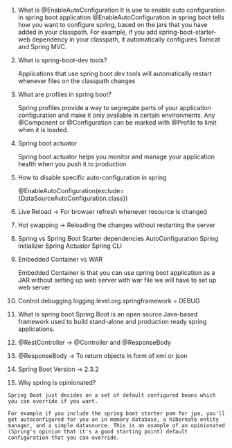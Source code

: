 1) What is @EnableAutoConfiguration
    It is use to enable auto configuration in spring boot application
    @EnableAutoConfiguration in spring boot tells how you want to configure spring, based on the jars that you have added in your classpath. For example, if you add spring-boot-starter-web dependency in your classpath, it automatically configures Tomcat and Spring MVC.

2) What is spring-boot-dev tools?

    Applications that use spring boot dev tools will automatically restart whenever files on the classpath changes
    
3) What are profiles in spring boot?

    Spring profiles provide a way to segregate parts of your application configuration and make it only available in certain environments. Any @Component or @Configuration can be marked with @Profile to limit when it is loaded.
    
4) Spring boot actuator 

    Spring boot actuator helps you monitor and manage your application health when you push it to production
    
5) How to disable specific auto-configuration in spring

    @EnableAutoConfiguration(exclude={DataSourceAutoConfiguration.class})

 6) Live Reload -> For browser refresh whenever resource is changed
 
 7) Hot swapping -> Reloading the changes without restarting the server 
 
 8) Spring vs Spring Boot
    Starter dependencies
    AutoConfiguration
    Spring initializer
    Spring Actuator
    Spring CLI
    
 7) Embedded Container vs WAR
 
    Embedded Container is that you can use spring boot application as a JAR without setting up web server
    with war file we will have to set up web server
    
 8) Control debugging 
    logging.level.org.springframework = DEBUG
    
 9) What is spring boot
    Spring Boot is an open source Java-based framework used to build stand-alone and production ready spring applications.
    
 10) @RestController -> @Controller and @ResponseBody
 
 11) @ResponseBody -> To return objects in form of xml or json
 
 12) Spring Boot Version -> 2.3.2
 
 13) Why spring is opinionated?
 
    Spring Boot just decides on a set of default configured beans which you can override if you want.
    
    For example if you include the spring boot starter pom for jpa, you'll get autoconfigured for you an in memory database, a hibernate entity manager, and a simple datasource. This is an example of an opinionated (Spring's opinion that it's a good starting point) default configuration that you can override.
    